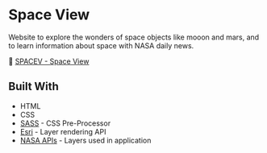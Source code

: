 # Space View
Website to explore the wonders of space objects like mooon and mars, and to learn information about space with NASA daily news.

:rocket: [SPACEV - Space View](https://www.arwildo.space/space-view/)

## Built With

* HTML
* CSS
* [SASS](https://sass-lang.com/) - CSS Pre-Processor
* [Esri](https://www.esri.com/en-us/home) - Layer rendering API
* [NASA APIs](https://moontrek.jpl.nasa.gov/TrekAPI/) - Layers used in application

